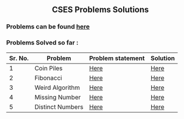 ## <p align = 'center'>CSES Problems Solutions</p>

### Problems can be found [here](https://cses.fi/problemset/)

### Problems Solved so far :

| Sr. No. | Problem | Problem statement | Solution |
| --- | --- | --- | --- |
| 1 | Coin Piles | [Here](https://cses.fi/problemset/task/1754) | [Here](https://github.com/VISHARAD17/CSES-visharad/blob/main/coin_piles.cpp) |
| 2 | Fibonacci | [Here](https://cses.fi/problemset/task/1722/) | [Here](https://github.com/VISHARAD17/CSES-visharad/blob/main/febonacci.cpp) |
| 3 | Weird Algorithm | [Here](https://cses.fi/problemset/task/1068) | [Here](https://github.com/VISHARAD17/CSES-visharad/blob/main/weird_algo.cpp) |
| 4 | Missing Number | [Here](https://cses.fi/problemset/task/1083/) | [Here](https://github.com/VISHARAD17/CSES-visharad/blob/main/missing_num.cpp) |
| 5 | Distinct Numbers | [Here](https://cses.fi/problemset/task/1621) | [Here](https://github.com/VISHARAD17/CSES-visharad/blob/main/distinct_num.cpp) |
